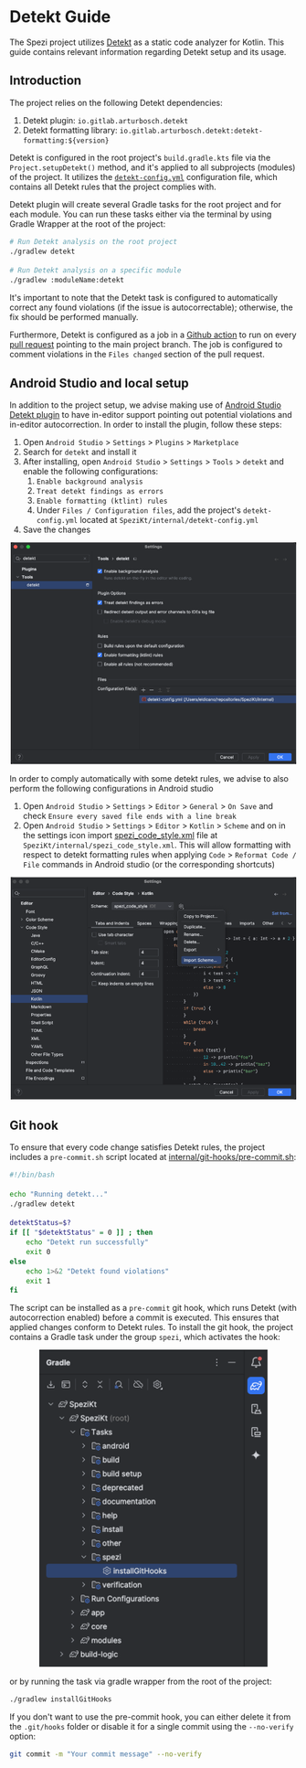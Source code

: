 # Detekt Guide

The Spezi project utilizes [Detekt](https://detekt.dev/) as a static code analyzer for Kotlin. This guide contains relevant information regarding Detekt setup and its usage.

## Introduction

The project relies on the following Detekt dependencies:
1. Detekt plugin: `io.gitlab.arturbosch.detekt`
2. Detekt formatting library: `io.gitlab.arturbosch.detekt:detekt-formatting:${version}`

Detekt is configured in the root project's `build.gradle.kts` file via the `Project.setupDetekt()` method, and it's applied to all subprojects (modules) of the project. It utilizes the [`detekt-config.yml`](../detekt-config.yml) configuration file, which contains all Detekt rules that the project complies with.

Detekt plugin will create several Gradle tasks for the root project and for each module. You can run these tasks either via the terminal by using Gradle Wrapper at the root of the project:

```bash
# Run Detekt analysis on the root project
./gradlew detekt

# Run Detekt analysis on a specific module
./gradlew :moduleName:detekt
```

It's important to note that the Detekt task is configured to automatically correct any found violations (if the issue is autocorrectable); otherwise, the fix should be performed manually.

Furthermore, Detekt is configured as a job in a [Github action](https://github.com/alaegin/Detekt-Action?tab=readme-ov-file) to run on every [pull request](../../.github/workflows/pull_request.yml) pointing to the main project branch. The job is configured to comment violations in the `Files changed` section of the pull request.

## Android Studio and local setup

In addition to the project setup, we advise making use of [Android Studio Detekt plugin](https://plugins.jetbrains.com/plugin/10761-detekt) to have in-editor support pointing out potential violations and in-editor autocorrection. In order to install the plugin, follow these steps:

1. Open `Android Studio` > `Settings` > `Plugins` > `Marketplace`
2. Search for `detekt` and install it
3. After installing, open `Android Studio` > `Settings` > `Tools` > `detekt` and enable the following configurations:
    1. `Enable background analysis`
    2. `Treat detekt findings as errors`
    3. `Enable formatting (ktlint) rules`
    4. Under `Files / Configuration files`, add the project's `detekt-config.yml` located at `SpeziKt/internal/detekt-config.yml`
4. Save the changes

<p align="center">
  <img width="500" src="resources/detekt_config.png">
</p>

In order to comply automatically with some detekt rules, we advise to also perform the following configurations in Android studio

1. Open `Android Studio` > `Settings` > `Editor` > `General` > `On Save` and check `Ensure every saved file ends with a line break`
2. Open `Android Studio` > `Settings` > `Editor` > `Kotlin` > `Scheme` and on in the settings icon import [spezi_code_style.xml](../spezi_code_style.xml) file at `SpeziKt/internal/spezi_code_style.xml`. This will allow formatting with respect to detekt formatting rules when applying `Code` > `Reformat Code / File` commands in Android studio (or the corresponding shortcuts)

<p align="center">
  <img width="500" src="resources/code_style.png">
</p>

## Git hook

To ensure that every code change satisfies Detekt rules, the project includes a `pre-commit.sh` script located at [internal/git-hooks/pre-commit.sh](../../internal/git-hooks/pre-commit.sh):

```bash
#!/bin/bash

echo "Running detekt..."
./gradlew detekt

detektStatus=$?
if [[ "$detektStatus" = 0 ]] ; then
    echo "Detekt run successfully"
    exit 0
else
    echo 1>&2 "Detekt found violations"
    exit 1
fi
```

The script can be installed as a `pre-commit` git hook, which runs Detekt (with autocorrection enabled) before a commit is executed. This ensures that applied changes conform to Detekt rules. To install the git hook, the project contains a Gradle task under the group `spezi`, which activates the hook:

<p align="center">
  <img width="400" src="resources/gradle_installgithooks.png">
</p>

or by running the task via gradle wrapper from the root of the project:

```bash
./gradlew installGitHooks 
```

If you don't want to use the pre-commit hook, you can either delete it from the `.git/hooks` folder or disable it for a single commit using the `--no-verify` option:

```bash
git commit -m "Your commit message" --no-verify
```
